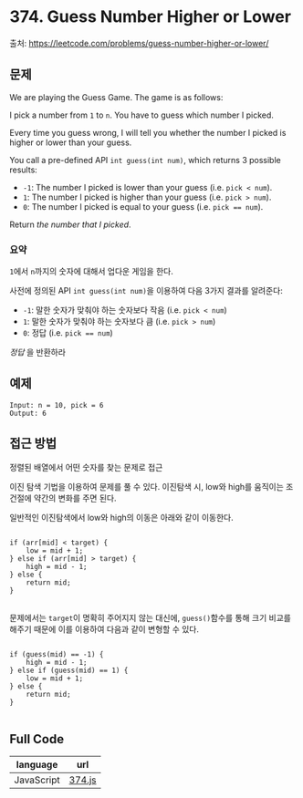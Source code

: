 # 374. Guess Number Higher or Lower

출처: https://leetcode.com/problems/guess-number-higher-or-lower/

## 문제

We are playing the Guess Game. The game is as follows:

I pick a number from  `1`  to  `n`. You have to guess which number I picked.

Every time you guess wrong, I will tell you whether the number I picked is higher or lower than your guess.

You call a pre-defined API  `int guess(int num)`, which returns 3 possible results:

-   `-1`: The number I picked is lower than your guess (i.e.  `pick < num`).
-   `1`: The number I picked is higher than your guess (i.e.  `pick > num`).
-   `0`: The number I picked is equal to your guess (i.e.  `pick == num`).

Return  _the number that I picked_.

### 요약

`1`에서 `n`까지의 숫자에 대해서 업다운 게임을 한다.

사전에 정의된 API `int guess(int num)`을 이용하여 다음 3가지 결과를 알려준다:
- `-1`: 말한 숫자가 맞춰야 하는 숫자보다 작음 (i.e. `pick < num`)
- `1`: 말한 숫자가 맞춰야 하는 숫자보다 큼 (i.e. `pick > num`)
- `0`: 정답 (i.e. `pick == num`)

_정답_ 을 반환하라

## 예제

```
Input: n = 10, pick = 6
Output: 6
```

## 접근 방법

정렬된 배열에서 어떤 숫자를 찾는 문제로 접근

이진 탐색 기법을 이용하여 문제를 풀 수 있다. 이진탐색 시, low와 high를 움직이는 조건절에 약간의 변화를 주면 된다.

일반적인 이진탐색에서 low와 high의 이동은 아래와 같이 이동한다.
<pre>
<code>
if (arr[mid] < target) {
	low = mid + 1;
} else if (arr[mid] > target) {
	high = mid - 1;
} else {
	return mid;
}
</code>
</pre>

문제에서는 `target`이 명확히 주어지지 않는 대신에, `guess()`함수를 통해 크기 비교를 해주기 때문에 이를 이용하여 다음과 같이 변형할 수 있다.
<pre>
<code>
if (guess(mid) == -1) {
	high = mid - 1;
} else if (guess(mid) == 1) {
	low = mid + 1;
} else {
	return mid;
}
</code>
</pre>

## Full Code
|language|url|
|--------|---|
|JavaScript|[374.js](https://github.com/opwe37/Algorithm-Study/blob/master/LeetCode/src/374.js)|
